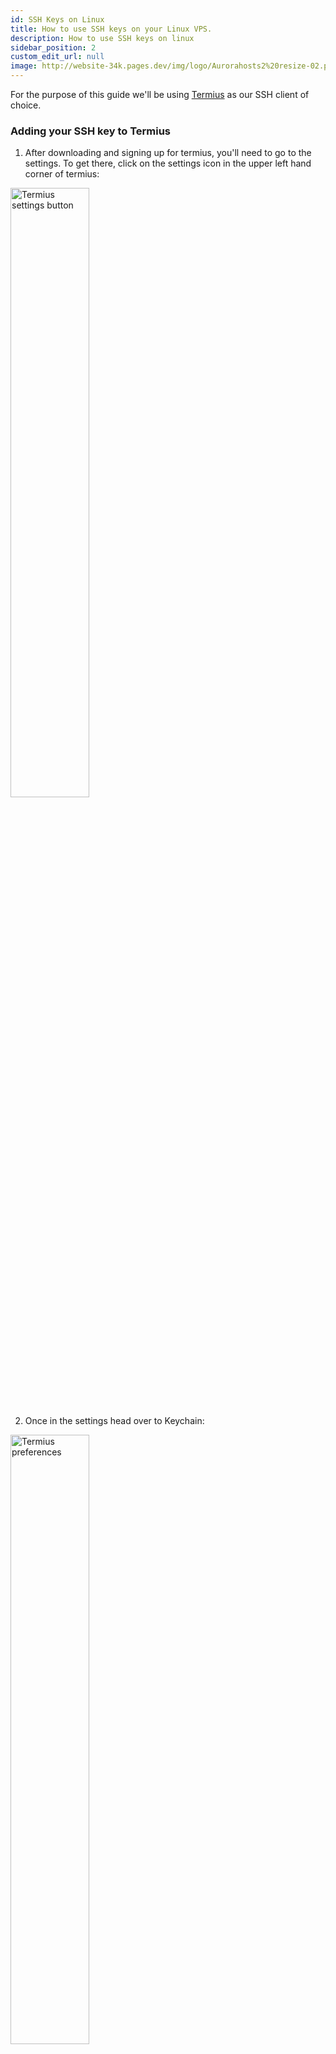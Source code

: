 ```yaml
---
id: SSH Keys on Linux
title: How to use SSH keys on your Linux VPS.
description: How to use SSH keys on linux
sidebar_position: 2
custom_edit_url: null
image: http://website-34k.pages.dev/img/logo/Aurorahosts2%20resize-02.png
---
```


For the purpose of this guide we'll be using [Termius](https://termius.com/) as our SSH client of choice.

### Adding your SSH key to Termius

1. After downloading and signing up for termius, you'll need to go to the settings. To get there, click on the settings icon in the upper left hand corner of termius:

<div class="text--center"><img src={require('../../images/VPS/Using_SSHKeys/1_Termius_Settings.png').default} alt="Termius settings button" height="50%" width="50%"/></div>

2. Once in the settings head over to Keychain:

<div class="text--center"><img src={require('../../images/VPS/Using_SSHKeys/2_Termius_Pref.png').default} alt="Termius preferences" height="50%" width="50%"/></div>

3. Click on the `New key` button then select the `Import or paste a key` button:

<div class="text--center"><img src={require('../../images/VPS/Using_SSHKeys/3_New_Key.png').default} alt="Termius adding a key" height="50%" width="50%"/></div>

4. Paste both your public and private keys that were generated in the previous guide:

<div class="text--center"><img src={require('../../images/VPS/Using_SSHKeys/4_Adding_Key.png').default} alt="Termius key added" height="50%" width="50%"/></div>

5. Once you're done, click the save button at the top right. You've now added your key.
---

### Using the ssh key on your VPS

1. Head back over to the main termius windows and select the `ADD` button then click the `New Host` button: 

<div class="text--center"><img src={require('../../images/VPS/Using_SSHKeys/5_Termius_Host.png').default} alt="Termius key added" height="50%" width="50%"/></div>

2. Name your new server and place the IP of your VPS in the `Address` field and then set the username to `root`, afterwards click Keys:

<div class="text--center"><img src={require('../../images/VPS/Using_SSHKeys/6_Server_Setup.png').default} alt="Termius key added" height="50%" width="50%"/></div>

3. Then select the key that you created earlier:

<div class="text--center"><img src={require('../../images/VPS/Using_SSHKeys/7_Selecting_Key.png').default} alt="Termius key added" height="50%" width="50%"/></div>

:::success You're done!
You should now be able to connect to your server with the SSH key that you created.
:::


